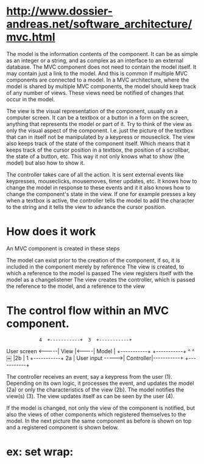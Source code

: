 
# http://www.dossier-andreas.net/software_architecture/mvc.html
The model is the information contents of the component. It can be as simple as an integer or a string, and as complex as an interface to an external database. The MVC component does not need to contain the model itself. It may contain just a link to the model. And this is common if multiple MVC components are connected to a model.
In a MVC architecture, where the model is shared by multiple MVC components, the model should keep track of any number of views. These views need be notified of changes that occur in the model.

The view is the visual representation of the component, usually on a computer screen. It can be a textbox or a button in a form on the screen, anything that represents the model or part of it. Try to think of the view as only the visual aspect of the component. I.e. just the picture of the textbox that can in itself not be manipulated by a keypress or mouseclick.
The view also keeps track of the state of the component itself. Which means that it keeps track of the cursor position in a textbox, the position of a scrollbar, the state of a button, etc. This way it not only knows what to show (the model) but also how to show it.

The controller takes care of all the action. It is sent external events like keypresses, mouseclicks, mousemoves, timer updates, etc. It knows how to change the model in response to these events and it it also knows how to change the component's state in the view. If one for example presses a key when a textbox is active, the controller tells the model to add the character to the string and it tells the view to advance the cursor position.

# How does it work
An MVC component is created in these steps

The model can exist prior to the creation of the component, if so, it is included in the component merely by reference
The view is created, to which a reference to the model is passed
The view registers itself with the model as a changelistener
The view creates the controller, which is passed the reference to the model, and a reference to the view


# The control flow within an MVC component.
                4  +-----------+  3  +-----------+
User screen  <-----|    View   |<----|   Model   |
                   +-----------+     +-----------+
				         ^                 ^
￼                        |2b               |
                1  +-----------+     2a    |
User input   ----->| Controller|-----------+
                   +-----------+

The controller receives an event, say a keypress from the user (1). Depending on its own logic, it processes the event, and updates the model (2a) or only the characteristics of the view (2b). The model notifies the view(s) (3). The view updates itself as can be seen by the user (4).

If the model is changed, not only the view of the component is notified, but also the views of other components which registered themselves to the model. In the next picture the same component as before is shown on top and a registered component is shown below.

# ex: set wrap:
